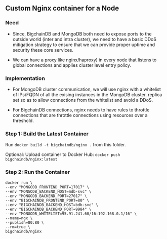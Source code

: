 ## Custom Nginx container for a Node

### Need

*  Since, BigchainDB and MongoDB both need to expose ports to the outside
   world (inter and intra cluster), we need to have a basic DDoS mitigation
   strategy to ensure that we can provide proper uptime and security these
   core services.

*  We can have a proxy like nginx/haproxy) in every node that listens to
   global connections and applies cluster level entry policy.

### Implementation
*  For MongoDB cluster communication, we will use nginx with a whitelist of
   IPs/FQDN of all the exising instances in the MongoDB cluster.
   replica set so as to allow connections from the whitelist and avoid a DDoS.

*  For BigchainDB connections, nginx needs to have rules to throttle
   connections that are throttle connections using resources over a threshold.


### Step 1: Build the Latest Container

Run `docker build -t bigchaindb/nginx .` from this folder.

Optional: Upload container to Docker Hub:
`docker push bigchaindb/nginx:latest`

### Step 2: Run the Container

```
docker run \
--env "MONGODB_FRONTEND_PORT=17017" \
--env "MONGODB_BACKEND_HOST=mdb-svc" \
--env "MONGODB_BACKEND_PORT=27017" \
--env "BIGCHAINDB_FRONTEND_PORT=80" \
--env "BIGCHAINDB_BACKEND_HOST=bdb-svc" \
--env "BIGCHAINDB_BACKEND_PORT=9984" \
--env "MONGODB_WHITELIST=95.91.241.60/16:192.168.0.1/16" \
--name=ngx \
--publish=80:80 \
--rm=true \
bigchaindb/nginx

```

